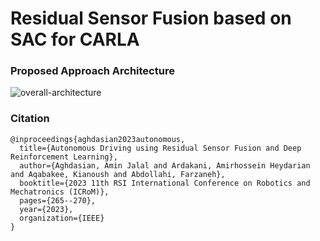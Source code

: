 # Residual Sensor Fusion based on SAC for CARLA

### Proposed Approach Architecture

![overall-architecture](https://github.com/CMVS-Lab/SAC-Residual-Fusion-CARLA/assets/56114938/6cc9a1e6-847f-47a7-9b24-16c07e109df3)


### Citation
~~~
@inproceedings{aghdasian2023autonomous,
  title={Autonomous Driving using Residual Sensor Fusion and Deep Reinforcement Learning},
  author={Aghdasian, Amin Jalal and Ardakani, Amirhossein Heydarian and Aqabakee, Kianoush and Abdollahi, Farzaneh},
  booktitle={2023 11th RSI International Conference on Robotics and Mechatronics (ICRoM)},
  pages={265--270},
  year={2023},
  organization={IEEE}
}
~~~

